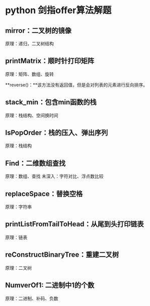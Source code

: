 # python 剑指offer算法解题

## mirror：二叉树的镜像
原理：递归，二叉树结构

## printMatrix：顺时针打印矩阵
原理：矩阵、数组、旋转

**reverse()：**该方法没有返回值，但是会对列表的元素进行反向排序。

## stack_min：包含min函数的栈
原理：栈结构、空间换时间

## IsPopOrder：栈的压入、弹出序列
原理：栈结构

## Find：二维数组查找
原理：数组、查找
未深入：字符对比、浮点数比较

## replaceSpace：替换空格
原理：字符串

## printListFromTailToHead：从尾到头打印链表
原理：链表

## reConstructBinaryTree：重建二叉树
原理：二叉树

## NumverOf1: 二进制中1的个数
原理：二进制、补码、负数